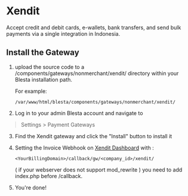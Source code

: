 # Xendit

Accept credit and debit cards, e-wallets, bank transfers, and send bulk payments via a single integration in Indonesia.

## Install the Gateway

1. upload the source code to a /components/gateways/nonmerchant/xendit/ directory within
your Blesta installation path.

    For example:

    ```
    /var/www/html/blesta/components/gateways/nonmerchant/xendit/
    ```

2. Log in to your admin Blesta account and navigate to
> Settings > Payment Gateways

3. Find the Xendit gateway and click the "Install" button to install it
4. Setting the Invoice Webhook on [Xendit Dashboard](https://dashboard.xendit.co/settings/developers#webhooks) with :
    ```
    <YourBillingDomain>/callback/gw/<company_id>/xendit/
    ```
    ( if your webserver does not support mod_rewrite ) you need to add index.php before /callback.

5. You're done!
